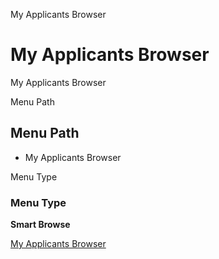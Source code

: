 
My Applicants Browser
# My Applicants Browser


My Applicants Browser

Menu Path
## Menu Path



- My Applicants Browser

Menu Type
### Menu Type

**Smart Browse**


[My Applicants Browser](../../functional-guide/smart-browse/smart-browse-my-applicants-browser.md)